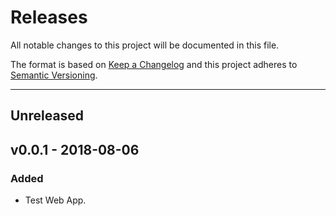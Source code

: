 # Releases

All notable changes to this project will be documented in this file.

The format is based on [Keep a Changelog](http://keepachangelog.com/)
and this project adheres to [Semantic Versioning](http://semver.org/).

***

## Unreleased

## v0.0.1 - 2018-08-06
### Added
- Test Web App.
